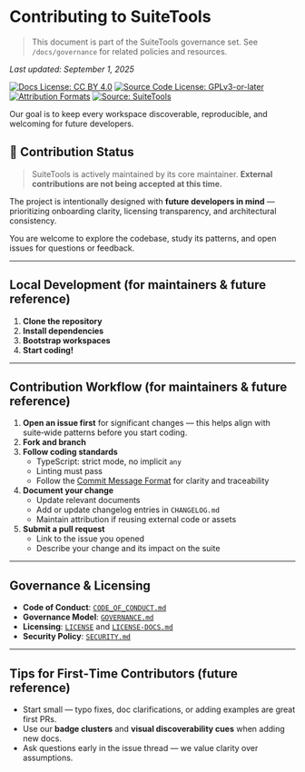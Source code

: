 # Contributing to SuiteTools

> This document is part of the SuiteTools governance set.
> See `/docs/governance` for related policies and resources.

_Last updated: September 1, 2025_

<!-- License badges: keep in sync with LICENSE, LICENSE-DOCS.md and ATTRIBUTION.md -->
[![Docs License: CC BY 4.0](https://img.shields.io/badge/Docs%20License-CC%20BY%204.0-lightgrey.svg)](LICENSE-DOCS.md) [![Source Code License: GPLv3-or-later](https://img.shields.io/badge/Source%20Code-GPLv3--or--later-yellow.svg)](LICENSE)
[![Attribution Formats](https://img.shields.io/badge/Attribution%20Formats-Markdown%20%26%20Plain%20Text-blue)](ATTRIBUTION.md) [![Source: SuiteTools](https://img.shields.io/badge/Source-SuiteTools-green)](https://github.com/mattplant/SuiteTools/)

Our goal is to keep every workspace discoverable, reproducible, and welcoming for future developers.

## 🚫 Contribution Status

> SuiteTools is actively maintained by its core maintainer.
> **External contributions are not being accepted at this time.**

The project is intentionally designed with **future developers in mind** — prioritizing onboarding clarity, licensing transparency, and architectural consistency.

You are welcome to explore the codebase, study its patterns, and open issues for questions or feedback.

---

## Local Development (for maintainers & future reference)

1. **Clone the repository**
2. **Install dependencies**
3. **Bootstrap workspaces**
4. **Start coding!**

---

## Contribution Workflow (for maintainers & future reference)

1. **Open an issue first** for significant changes — this helps align with suite‑wide patterns before you start coding.
2. **Fork and branch**
3. **Follow coding standards**
   - TypeScript: strict mode, no implicit `any`
   - Linting must pass
   - Follow the [Commit Message Format](./commit-draft-TEMPLATE.md) for clarity and traceability
4. **Document your change**
   - Update relevant documents
   - Add or update changelog entries in `CHANGELOG.md`
   - Maintain attribution if reusing external code or assets
5. **Submit a pull request**
   - Link to the issue you opened
   - Describe your change and its impact on the suite

---

## Governance & Licensing

- **Code of Conduct**: [`CODE_OF_CONDUCT.md`](CODE_OF_CONDUCT.md)
- **Governance Model**: [`GOVERNANCE.md`](GOVERNANCE.md)
- **Licensing**: [`LICENSE`](LICENSE) and [`LICENSE-DOCS.md`](LICENSE-DOCS.md)
- **Security Policy**: [`SECURITY.md`](SECURITY.md)

---

## Tips for First‑Time Contributors (future reference)

- Start small — typo fixes, doc clarifications, or adding examples are great first PRs.
- Use our **badge clusters** and **visual discoverability cues** when adding new docs.
- Ask questions early in the issue thread — we value clarity over assumptions.
